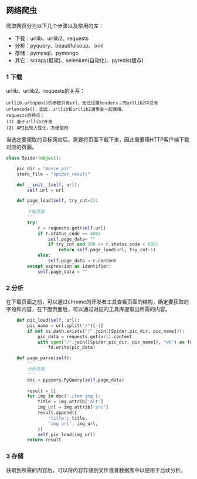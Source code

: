 ## 网络爬虫

爬取网页分为以下几个步骤以及常用的库：

* 下载：urllib、urllib2、requests
* 分析：pyquery、beautifulsoup、lxml
* 存储：pymysql、pymongo
* 其它：scrapy(框架)、selenium(自动化)、pyredis(缓存)

### 1 下载

urllib、urllib2、requests的关系：

```
urllib.urlopen()的参数只有url，无法设置headers；而urllib2中没有urlencode()，因此，urllib和urllib2通常会一起使用。
requests的特点：
(1) 基于urllib3开发
(2) API比较人性化，方便使用
```

当选定要爬取的目标网站后，需要将页面下载下来，因此需要用HTTP客户端下载对应的页面。

``` python
class Spider(object):

    pic_dir = "movie_pic"
    store_file = "spider_result"

    def __init__(self, url):
        self.url = url

    def page_load(self, try_cnt=2):
        '''
        下载页面
        '''
        try:
            r = requests.get(self.url)
            if r.status_code >= 400:
                self.page_data= ""
                if try_cnt and 500 <= r.status_code < 600:
                    return self.page_load(url, try_cnt-1)
            else:
                self.page_data = r.content
        except expression as identifier:
            self.page_data = ""
```

### 2 分析

在下载页面之前，可以通过chrome的开发者工具查看页面的结构，确定要获取的字段和内容，在下面页面后，可以通过对应的工具库提取出所需的内容。

``` python
    def pic_load(self, url):
        pic_name = url.split("/")[-1]
        if not os.path.exists("/".join([Spider.pic_dir, pic_name])):
            pic_data = requests.get(url).content
            with open("/".join([Spider.pic_dir, pic_name]), "wb") as fd:
                fd.write(pic_data)

    def page_parse(self):
        '''
        分析页面
        '''
        doc = pyquery.PyQuery(self.page_data)
        
        result = []
        for img in doc('.item img'):
            title = img.attrib['alt']
            img_url = img.attrib['src']
            result.append({
                'title': title,
                'img_url': img_url,
            })
            self.pic_load(img_url)
        return result
```

### 3 存储

获取到所需的内容后，可以将内容存储到文件或者数据库中以便用于后续分析。

